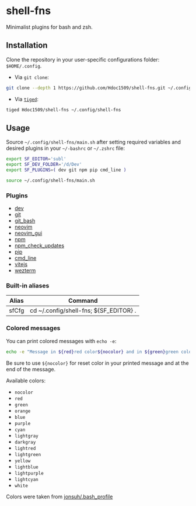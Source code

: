 # shell-fns

Minimalist plugins for bash and zsh.

## Installation

Clone the repository in your user-specific configurations folder: `$HOME/.config`.

- Via `git clone`:

```sh
git clone --depth 1 https://github.com/Hdoc1509/shell-fns.git ~/.config/shell-fns
```

- Via [`tiged`](https://github.com/tiged/tiged#installation):

```sh
tiged Hdoc1509/shell-fns ~/.config/shell-fns
```

## Usage

Source `~/.config/shell-fns/main.sh` after setting required variables and desired plugins in your `~/-bashrc` or `~/.zshrc` file:

```sh
export SF_EDITOR='subl'
export SF_DEV_FOLDER='/d/Dev'
export SF_PLUGINS=( dev git npm pip cmd_line )

source ~/.config/shell-fns/main.sh
```

### Plugins

- [dev](/plugins/dev/)
- [git](/plugins/git/)
- [git_bash](/plugins/git_bash/)
- [neovim](/plugins/neovim/)
- [neovim_gui](/plugins/neovim_gui/)
- [npm](/plugins/npm/)
- [npm_check_updates](/plugins/npm_check_updates/)
- [pip](/plugins/pip/)
- [cmd_line](/plugins/cmd_line/)
- [vitejs](/plugins/vitejs/)
- [wezterm](/plugins/wezterm/)

### Built-in aliases

| Alias | Command                                |
| ----- | -------------------------------------- |
| sfCfg | cd ~/.config/shell-fns; ${SF_EDITOR} . |

### Colored messages

You can print colored messages with `echo -e`:

```sh
echo -e "Message in ${red}red color${nocolor} and in ${green}green color${nocolor}"
```

Be sure to use `${nocolor}` for reset color in your printed message and at the end of the message.

Available colors:

- `nocolor`
- `red`
- `green`
- `orange`
- `blue`
- `purple`
- `cyan`
- `lightgray`
- `darkgray`
- `lightred`
- `lightgreen`
- `yellow`
- `lightblue`
- `lightpurple`
- `lightcyan`
- `white`

Colors were taken from [jonsuh/.bash_profile](https://gist.github.com/jonsuh/3c89c004888dfc7352be)

